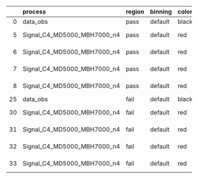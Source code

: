 |    | process                     | region   | binning   | color   | process_type   |   scale | variation   | source_filename                                                      | source_histname    | alias                       | title     |   combine_idx |     lnN |   shapes | syst_type   | direction   | variation_alias   |
|---:|:----------------------------|:---------|:----------|:--------|:---------------|--------:|:------------|:---------------------------------------------------------------------|:-------------------|:----------------------------|:----------|--------------:|--------:|---------:|:------------|:------------|:------------------|
|  0 | data_obs                    | pass     | default   | black   | DATA           |       1 | nominal     | ./histograms_for_2DAlphabet_v18//BH_Data.root                        | hpass              | Data                        | Data      |           nan | nan     |      nan | nan         | nan         | nan               |
|  5 | Signal_C4_MD5000_MBH7000_n4 | pass     | default   | red     | SIGNAL         |       1 | lumi        | ./histograms_for_2DAlphabet_v18//BH_Signal_C4_MD5000_MBH7000_n4.root | hpass              | Signal_C4_MD5000_MBH7000_n4 | BH signal |           nan |   1.016 |      nan | lnN         | nan         | nan               |
|  6 | Signal_C4_MD5000_MBH7000_n4 | pass     | default   | red     | SIGNAL         |       1 | SVM         | ./histograms_for_2DAlphabet_v18//BH_Signal_C4_MD5000_MBH7000_n4.root | hpass_SVMsyst_up   | Signal_C4_MD5000_MBH7000_n4 | BH signal |           nan | nan     |        1 | shapes      | Up          | SVMsyst           |
|  7 | Signal_C4_MD5000_MBH7000_n4 | pass     | default   | red     | SIGNAL         |       1 | SVM         | ./histograms_for_2DAlphabet_v18//BH_Signal_C4_MD5000_MBH7000_n4.root | hpass_SVMsyst_down | Signal_C4_MD5000_MBH7000_n4 | BH signal |           nan | nan     |        1 | shapes      | Down        | SVMsyst           |
|  8 | Signal_C4_MD5000_MBH7000_n4 | pass     | default   | red     | SIGNAL         |       1 | nominal     | ./histograms_for_2DAlphabet_v18//BH_Signal_C4_MD5000_MBH7000_n4.root | hpass              | Signal_C4_MD5000_MBH7000_n4 | BH signal |           nan | nan     |      nan | nan         | nan         | nan               |
| 25 | data_obs                    | fail     | default   | black   | DATA           |       1 | nominal     | ./histograms_for_2DAlphabet_v18//BH_Data.root                        | hfail              | Data                        | Data      |           nan | nan     |      nan | nan         | nan         | nan               |
| 30 | Signal_C4_MD5000_MBH7000_n4 | fail     | default   | red     | SIGNAL         |       1 | lumi        | ./histograms_for_2DAlphabet_v18//BH_Signal_C4_MD5000_MBH7000_n4.root | hfail              | Signal_C4_MD5000_MBH7000_n4 | BH signal |           nan |   1.016 |      nan | lnN         | nan         | nan               |
| 31 | Signal_C4_MD5000_MBH7000_n4 | fail     | default   | red     | SIGNAL         |       1 | SVM         | ./histograms_for_2DAlphabet_v18//BH_Signal_C4_MD5000_MBH7000_n4.root | hfail_SVMsyst_up   | Signal_C4_MD5000_MBH7000_n4 | BH signal |           nan | nan     |        1 | shapes      | Up          | SVMsyst           |
| 32 | Signal_C4_MD5000_MBH7000_n4 | fail     | default   | red     | SIGNAL         |       1 | SVM         | ./histograms_for_2DAlphabet_v18//BH_Signal_C4_MD5000_MBH7000_n4.root | hfail_SVMsyst_down | Signal_C4_MD5000_MBH7000_n4 | BH signal |           nan | nan     |        1 | shapes      | Down        | SVMsyst           |
| 33 | Signal_C4_MD5000_MBH7000_n4 | fail     | default   | red     | SIGNAL         |       1 | nominal     | ./histograms_for_2DAlphabet_v18//BH_Signal_C4_MD5000_MBH7000_n4.root | hfail              | Signal_C4_MD5000_MBH7000_n4 | BH signal |           nan | nan     |      nan | nan         | nan         | nan               |